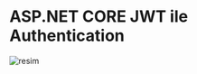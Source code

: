 # ASP.NET CORE JWT ile Authentication

![resim](https://user-images.githubusercontent.com/76875926/178302011-ab65b689-dc6b-4772-a661-a7688bf8c192.png)
